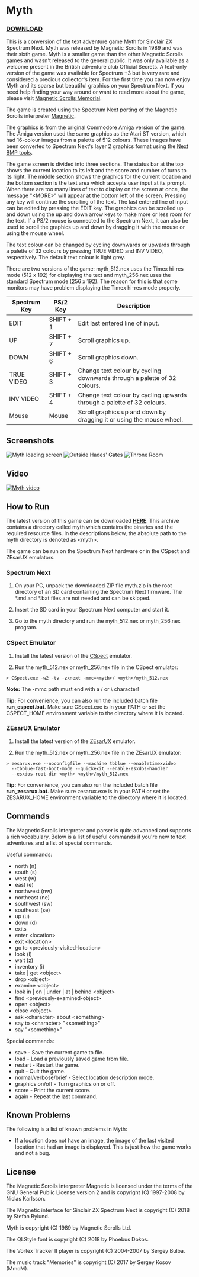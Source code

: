 # Myth

### [DOWNLOAD](build/myth.zip)

This is a conversion of the text adventure game Myth for Sinclair ZX Spectrum
Next. Myth was released by Magnetic Scrolls in 1989 and was their sixth game.
Myth is a smaller game than the other Magnetic Scrolls games and wasn't released
to the general public. It was only available as a welcome present in the British
adventure club Official Secrets. A text-only version of the game was available
for Spectrum +3 but is very rare and considered a precious collector's item.
For the first time you can now enjoy Myth and its sparse but beautiful graphics
on your Spectrum Next. If you need help finding your way around or want to read
more about the game, please visit
[Magnetic Scrolls Memorial](http://msmemorial.if-legends.org/games.htm/myth.php).

The game is created using the Spectrum Next porting of the Magnetic Scrolls interpreter
[Magnetic](https://gitlab.com/strandgames/brahman/-/tree/master/zxnext_magnetic).

The graphics is from the original Commodore Amiga version of the game. The
Amiga version used the same graphics as the Atari ST version, which had 16-colour
images from a palette of 512 colours. These images have been converted to Spectrum
Next's layer 2 graphics format using the
[Next BMP tools](https://github.com/stefanbylund/zxnext_bmp_tools).

The game screen is divided into three sections. The status bar at the top shows
the current location to its left and the score and number of turns to its right.
The middle section shows the graphics for the current location and the bottom
section is the text area which accepts user input at its prompt. When there are
too many lines of text to display on the screen at once, the message "&lt;MORE&gt;"
will appear at the bottom left of the screen. Pressing any key will continue the
scrolling of the text. The last entered line of input can be edited by pressing
the EDIT key. The graphics can be scrolled up and down using the up and down
arrow keys to make more or less room for the text. If a PS/2 mouse is connected
to the Spectrum Next, it can also be used to scroll the graphics up and down by
dragging it with the mouse or using the mouse wheel.

The text colour can be changed by cycling downwards or upwards through a palette
of 32 colours by pressing TRUE VIDEO and INV VIDEO, respectively. The default
text colour is light grey.

There are two versions of the game: myth_512.nex uses the Timex hi-res mode
(512 x 192) for displaying the text and myth_256.nex uses the standard
Spectrum mode (256 x 192). The reason for this is that some monitors may have
problem displaying the Timex hi-res mode properly.

| Spectrum Key | PS/2 Key  |                               Description                                |
|--------------|-----------|--------------------------------------------------------------------------|
| EDIT         | SHIFT + 1 | Edit last entered line of input.                                         |
| UP           | SHIFT + 7 | Scroll graphics up.                                                      |
| DOWN         | SHIFT + 6 | Scroll graphics down.                                                    |
| TRUE VIDEO   | SHIFT + 3 | Change text colour by cycling downwards through a palette of 32 colours. |
| INV VIDEO    | SHIFT + 4 | Change text colour by cycling upwards through a palette of 32 colours.   |
| Mouse        | Mouse     | Scroll graphics up and down by dragging it or using the mouse wheel.     |

## Screenshots

![Myth loading screen](images/screenshots/title.png)
![Outside Hades' Gates](images/screenshots/hades-gates.png)
![Throne Room](images/screenshots/throne-room.png)

## Video

[![Myth video](images/screenshots/video-title.png)](http://stefanbylund.ownit.nu/files/myth-video.mp4 "Click to play")

## How to Run

The latest version of this game can be downloaded **[HERE](build/myth.zip)**.
This archive contains a directory called myth which contains the binaries and
the required resource files. In the descriptions below, the absolute path to the
myth directory is denoted as &lt;myth&gt;.

The game can be run on the Spectrum Next hardware or in the CSpect and ZEsarUX
emulators.

### Spectrum Next

1. On your PC, unpack the downloaded ZIP file myth.zip in the root directory
of an SD card containing the Spectrum Next firmware. The *.md and *.bat files
are not needed and can be skipped.

2. Insert the SD card in your Spectrum Next computer and start it.

3. Go to the myth directory and run the myth_512.nex or myth_256.nex program.

### CSpect Emulator

1. Install the latest version of the [CSpect](https://dailly.blogspot.se/) emulator.

2. Run the myth_512.nex or myth_256.nex file in the CSpect emulator:

```
> CSpect.exe -w2 -tv -zxnext -mmc=<myth>/ <myth>/myth_512.nex
```

**Note:** The -mmc path must end with a / or \ character!

**Tip:** For convenience, you can also run the included batch file **run_cspect.bat**.
Make sure CSpect.exe is in your PATH or set the CSPECT_HOME environment variable
to the directory where it is located.

### ZEsarUX Emulator

1. Install the latest version of the [ZEsarUX](https://github.com/chernandezba/zesarux)
emulator.

2. Run the myth_512.nex or myth_256.nex file in the ZEsarUX emulator:

```
> zesarux.exe --noconfigfile --machine tbblue --enabletimexvideo
  --tbblue-fast-boot-mode --quickexit --enable-esxdos-handler
  --esxdos-root-dir <myth> <myth>/myth_512.nex
```

**Tip:** For convenience, you can also run the included batch file
**run_zesarux.bat**. Make sure zesarux.exe is in your PATH or set the
ZESARUX_HOME environment variable to the directory where it is located.

## Commands

The Magnetic Scrolls interpreter and parser is quite advanced and supports a
rich vocabulary. Below is a list of useful commands if you're new to text
adventures and a list of special commands.

Useful commands:

* north (n)
* south (s)
* west (w)
* east (e)
* northwest (nw)
* northeast (ne)
* southwest (sw)
* southeast (se)
* up (u)
* down (d)
* exits
* enter &lt;location&gt;
* exit &lt;location&gt;
* go to &lt;previously-visited-location&gt;
* look (l)
* wait (z)
* inventory (i)
* take | get &lt;object&gt;
* drop &lt;object&gt;
* examine &lt;object&gt;
* look in | on | under | at | behind &lt;object&gt;
* find &lt;previously-examined-object&gt;
* open &lt;object&gt;
* close &lt;object&gt;
* ask &lt;character&gt; about &lt;something&gt;
* say to &lt;character&gt; "&lt;something&gt;"
* say "&lt;something&gt;"

Special commands:

* save - Save the current game to file.
* load - Load a previously saved game from file.
* restart - Restart the game.
* quit - Quit the game.
* normal/verbose/brief - Select location description mode.
* graphics on/off - Turn graphics on or off.
* score - Print the current score.
* again - Repeat the last command.

## Known Problems

The following is a list of known problems in Myth:

* If a location does not have an image, the image of the last visited location
that had an image is displayed. This is just how the game works and not a bug.

## License

The Magnetic Scrolls interpreter Magnetic is licensed under the terms of the GNU
General Public License version 2 and is copyright (C) 1997-2008 by Niclas Karlsson.

The Magnetic interface for Sinclair ZX Spectrum Next is copyright (C) 2018 by
Stefan Bylund.

Myth is copyright (C) 1989 by Magnetic Scrolls Ltd.

The QLStyle font is copyright (C) 2018 by Phoebus Dokos.

The Vortex Tracker II player is copyright (C) 2004-2007 by Sergey Bulba.

The music track "Memories" is copyright (C) 2017 by Sergey Kosov (MmcM).
